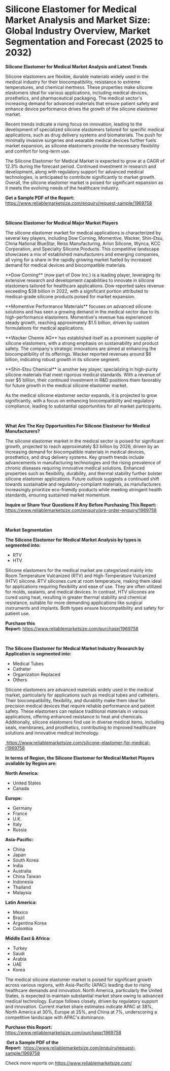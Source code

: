 <p><h1>Silicone Elastomer for Medical Market Analysis and Market Size: Global Industry Overview, Market Segmentation and Forecast (2025 to 2032)</h1></p><p><strong>Silicone Elastomer for Medical Market Analysis and Latest Trends</strong></p>
<p><p>Silicone elastomers are flexible, durable materials widely used in the medical industry for their biocompatibility, resistance to extreme temperatures, and chemical inertness. These properties make silicone elastomers ideal for various applications, including medical devices, prosthetics, and pharmaceutical packaging. The medical sector's increasing demand for advanced materials that ensure patient safety and enhance device performance drives the growth of the silicone elastomer market.</p><p>Recent trends indicate a rising focus on innovation, leading to the development of specialized silicone elastomers tailored for specific medical applications, such as drug delivery systems and biomaterials. The push for minimally invasive surgeries and wearable medical devices further fuels market expansion, as silicone elastomers provide the necessary flexibility and comfort for long-term use.</p><p>The Silicone Elastomer for Medical Market is expected to grow at a CAGR of 12.3% during the forecast period. Continued investment in research and development, along with regulatory support for advanced medical technologies, is anticipated to contribute significantly to market growth. Overall, the silicone elastomer market is poised for significant expansion as it meets the evolving needs of the healthcare industry.</p></p>
<p><strong>Get a Sample PDF of the Report:&nbsp;</strong> <a href="https://www.reliablemarketsize.com/enquiry/request-sample/1969758?utm_campaign=1836&utm_medium=2&utm_source=Github&utm_content=ia&utm_term=04022025&utm_id=silicone-elastomer-for-medical">https://www.reliablemarketsize.com/enquiry/request-sample/1969758</a></p>
<p>&nbsp;</p>
<p><strong>Silicone Elastomer for Medical Major Market Players</strong></p>
<p><p>The silicone elastomer market for medical applications is characterized by several key players, including Dow Corning, Momentive, Wacker, Shin-Etsu, China National BlueStar, Reiss Manufacturing, Arlon Silicone, Wynca, KCC Corporation, and Specialty Silicone Products. This competitive landscape showcases a mix of established manufacturers and emerging companies, all vying for a share in the rapidly growing market fueled by increased demand for medical devices and biocompatible materials.</p><p>**Dow Corning** (now part of Dow Inc.) is a leading player, leveraging its extensive research and development capabilities to innovate in silicone elastomers tailored for healthcare applications. Dow reported sales revenue exceeding $38 billion in 2022, with a significant portion attributed to medical-grade silicone products poised for market expansion.</p><p>**Momentive Performance Materials** focuses on advanced silicone solutions and has seen a growing demand in the medical sector due to its high-performance elastomers. Momentive's revenue has experienced steady growth, reaching approximately $1.5 billion, driven by custom formulations for medical applications.</p><p>**Wacker Chemie AG** has established itself as a prominent supplier of silicone elastomers, with a strong emphasis on sustainability and product safety. The company's strategic innovations are aimed at enhancing the biocompatibility of its offerings. Wacker reported revenues around $6 billion, indicating robust growth in its silicone segment.</p><p>**Shin-Etsu Chemical** is another key player, specializing in high-purity silicone materials that meet rigorous medical standards. With a revenue of over $5 billion, their continued investment in R&D positions them favorably for future growth in the medical silicone elastomer market.</p><p>As the medical silicone elastomer sector expands, it is projected to grow significantly, with a focus on enhancing biocompatibility and regulatory compliance, leading to substantial opportunities for all market participants.</p></p>
<p>&nbsp;</p>
<p><strong>What Are The Key Opportunities For Silicone Elastomer for Medical Manufacturers?</strong></p>
<p><p>The silicone elastomer market in the medical sector is poised for significant growth, projected to reach approximately $3 billion by 2026, driven by an increasing demand for biocompatible materials in medical devices, prosthetics, and drug delivery systems. Key growth trends include advancements in manufacturing technologies and the rising prevalence of chronic diseases requiring innovative medical solutions. Enhanced properties such as flexibility, durability, and thermal stability further bolster silicone elastomer applications. Future outlook suggests a continued shift towards sustainable and regulatory-compliant materials, as manufacturers increasingly prioritize eco-friendly products while meeting stringent health standards, ensuring sustained market momentum.</p></p>
<p><strong>Inquire or Share Your Questions If Any Before Purchasing This Report:</strong> <a href="https://www.reliablemarketsize.com/enquiry/pre-order-enquiry/1969758?utm_campaign=1836&utm_medium=2&utm_source=Github&utm_content=ia&utm_term=04022025&utm_id=silicone-elastomer-for-medical">https://www.reliablemarketsize.com/enquiry/pre-order-enquiry/1969758</a></p>
<p>&nbsp;</p>
<p><strong>Market Segmentation</strong></p>
<p><strong>The Silicone Elastomer for Medical Market Analysis by types is segmented into:</strong></p>
<p><ul><li>RTV</li><li>HTV</li></ul></p>
<p><p>Silicone elastomers for the medical market are categorized mainly into Room Temperature Vulcanized (RTV) and High-Temperature Vulcanized (HTV) silicone. RTV silicones cure at room temperature, making them ideal for applications requiring flexibility and ease of use. They are often utilized for molds, sealants, and medical devices. In contrast, HTV silicones are cured using heat, resulting in greater thermal stability and chemical resistance, suitable for more demanding applications like surgical instruments and implants. Both types ensure biocompatibility and safety for patient use.</p></p>
<p><strong>Purchase this Report:&nbsp;</strong><a href="https://www.reliablemarketsize.com/purchase/1969758?utm_campaign=1836&utm_medium=2&utm_source=Github&utm_content=ia&utm_term=04022025&utm_id=silicone-elastomer-for-medical">https://www.reliablemarketsize.com/purchase/1969758</a></p>
<p>&nbsp;</p>
<p><strong>The Silicone Elastomer for Medical Market Industry Research by Application is segmented into:</strong></p>
<p><ul><li>Medical Tubes</li><li>Catheter</li><li>Organization Replaced</li><li>Others</li></ul></p>
<p><p>Silicone elastomers are advanced materials widely used in the medical market, particularly for applications such as medical tubes and catheters. Their biocompatibility, flexibility, and durability make them ideal for precision medical devices that require reliable performance and patient safety. These elastomers can replace traditional materials in various applications, offering enhanced resistance to heat and chemicals. Additionally, silicone elastomers find use in diverse medical items, including seals, membranes, and prosthetics, contributing to improved healthcare solutions and innovative medical technology.</p></p>
<p><a href="https://www.reliablemarketsize.com/silicone-elastomer-for-medical-r1969758?utm_campaign=1836&utm_medium=2&utm_source=Github&utm_content=ia&utm_term=04022025&utm_id=silicone-elastomer-for-medical">&nbsp;https://www.reliablemarketsize.com/silicone-elastomer-for-medical-r1969758</a></p>
<p><strong>In terms of Region, the Silicone Elastomer for Medical Market Players available by Region are:</strong></p>
<p>
    <p> <strong> North America: </strong>
        <ul>
            <li>United States</li>
            <li>Canada</li>
        </ul>
        </p> 
    <p> <strong> Europe: </strong>
        <ul>
            <li>Germany</li>
            <li>France</li>
            <li>U.K.</li>
            <li>Italy</li>
            <li>Russia</li>
        </ul>
        </p> 
    <p> <strong> Asia-Pacific: </strong>
        <ul>
            <li>China</li>
            <li>Japan</li>
            <li>South Korea</li>
            <li>India</li>
            <li>Australia</li>
            <li>China Taiwan</li>
            <li>Indonesia</li>
            <li>Thailand</li>
            <li>Malaysia</li>
        </ul>
        </p> 
    <p> <strong> Latin America: </strong>
        <ul>
            <li>Mexico</li>
            <li>Brazil</li>
            <li>Argentina Korea</li>
            <li>Colombia</li>
        </ul>
        </p> 
    <p> <strong> Middle East & Africa: </strong>
        <ul>
            <li>Turkey</li>
            <li>Saudi</li>
            <li>Arabia</li>
            <li>UAE</li>
            <li>Korea</li>
        </ul>
    </p>
    </p>
<p><p>The medical silicone elastomer market is poised for significant growth across various regions, with Asia-Pacific (APAC) leading due to rising healthcare demands and innovation. North America, particularly the United States, is expected to maintain substantial market share owing to advanced medical technology. Europe follows closely, driven by regulatory support and innovation. Current market share estimates indicate APAC at 38%, North America at 30%, Europe at 25%, and China at 7%, underscoring a competitive landscape with APAC's dominance.</p></p>
<p><strong>Purchase this Report: </strong><a href="https://www.reliablemarketsize.com/purchase/1969758?utm_campaign=1836&utm_medium=2&utm_source=Github&utm_content=ia&utm_term=04022025&utm_id=silicone-elastomer-for-medical">https://www.reliablemarketsize.com/purchase/1969758</a></p>
<p>&nbsp;<strong>Get a Sample PDF of the Report:&nbsp;&nbsp;</strong><a href="https://www.reliablemarketsize.com/enquiry/request-sample/1969758?utm_campaign=1836&utm_medium=2&utm_source=Github&utm_content=ia&utm_term=04022025&utm_id=silicone-elastomer-for-medical">https://www.reliablemarketsize.com/enquiry/request-sample/1969758</a></p>
<p><strong></strong></p>
<p>Check more reports on <a href="https://www.reliablemarketsize.com/?utm_campaign=1836&utm_medium=2&utm_source=Github&utm_content=ia&utm_term=04022025&utm_id=silicone-elastomer-for-medical">https://www.reliablemarketsize.com/</a></p>